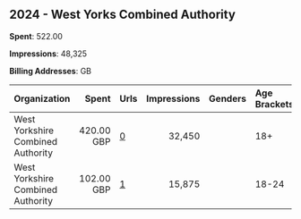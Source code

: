 ## 2024 - West Yorks Combined Authority 
**Spent**: 522.00

**Impressions**: 48,325

**Billing Addresses**: GB

|Organization|Spent|Urls|Impressions|Genders|Age Brackets|Country Codes|
|:---|---:|:---|---:|:---|:---|:---|
|West Yorkshire Combined Authority|420.00 GBP|[0](https://www.snap.com/political-ads/asset/6a5b5689dfea7d4072ab57065eb44da642991a36f69af4ccf7676850a948e9ca?mediaType=png)|32,450||18+|united kingdom|
|West Yorkshire Combined Authority|102.00 GBP|[1](https://www.snap.com/political-ads/asset/f528548a1f9b95f5074ea1c21e146061b30b0d30b7a5be2e205b5d1922a94a82?mediaType=png)|15,875||18-24|united kingdom|
